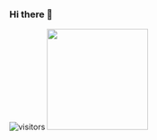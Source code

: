 ### Hi there 👋
![visitors](https://visitor-baadge.glitch.me/badge?${your.username}.${your.repo.id}=page_id)
<img height="180em" src="https://github-readme-stats.vercel.app/api?username=sebastianbreguel&show_icons=true&hide_border=true&&count_private=true&include_all_commits=true" />
<!--
**sebastianbreguel/sebastianbreguel** is a ✨ _special_ ✨ repository because its `README.md` (this file) appears on your GitHub profile.

Here are some ideas to get you started:

- 🔭 I’m currently working on ...
- 🌱 I’m currently learning ...
- 👯 I’m looking to collaborate on ...
- 🤔 I’m looking for help with ...
- 💬 Ask me about ...
- 📫 How to reach me: ...
- 😄 Pronouns: ...
- ⚡ Fun fact: ...
-->
